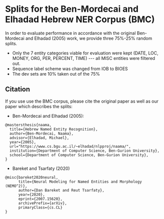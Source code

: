 # Splits for the Ben-Mordecai and Elhadad Hebrew NER Corpus (BMC)

In order to evaluate performance in accordance with the original Ben-Mordecai and Elhadad (2005) work, we provide three 75%-25% random splits. 
* Only the 7 entity categories viable for evaluation were kept (DATE, LOC, MONEY, ORG, PER, PERCENT, TIME) --- all MISC entities were filtered out.
* Sequence label scheme was changed from IOB to BIOES
* The dev sets are 10% taken out of the 75%


## Citation

If you use use the BMC corpus, please cite the original paper as well as our paper which describes the splits:

* Ben-Mordecai and Elhadad (2005):
```console
@mastersthesis{naama,
  title={Hebrew Named Entity Recognition},
  author={Ben-Mordecai, Naama},
  advisor={Elhadad, Michael},
  year={2005},
  url="https://www.cs.bgu.ac.il/~elhadad/nlpproj/naama/",
  institution={Department of Computer Science, Ben-Gurion University},
  school={Department of Computer Science, Ben-Gurion University},
}
```

* Bareket and Tsarfaty (2020)
```console
@misc{bareket2020neural,
      title={Neural Modeling for Named Entities and Morphology (NEMO^2)}, 
      author={Dan Bareket and Reut Tsarfaty},
      year={2020},
      eprint={2007.15620},
      archivePrefix={arXiv},
      primaryClass={cs.CL}
}
```

